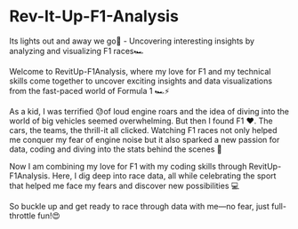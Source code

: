 # Rev-It-Up-F1-Analysis
Its lights out and away we go🚦 - Uncovering interesting insights by analyzing and visualizing F1 races🏎️

Welcome to RevitUp-F1Analysis, where my love for F1 and my technical skills come together to uncover exciting insights and data visualizations from the fast-paced world of Formula 1 🏎️⚡

As a kid, I was terrified 😓of loud engine roars and the idea of diving into the world of big vehicles seemed overwhelming. But then I found F1 ❤️. The cars, the teams, the thrill-it all clicked. Watching F1 races not only helped me conquer my fear of engine noise but it also sparked a new passion for data, coding and diving into the stats behind the scenes 🏁

Now I am combining my love for F1 with my coding skills through RevitUp-F1Analysis. Here, I dig deep into race data, all while celebrating the sport that helped me face my fears and discover new possibilities 💻

So buckle up and get ready to race through data with me—no fear, just full-throttle fun!😍
